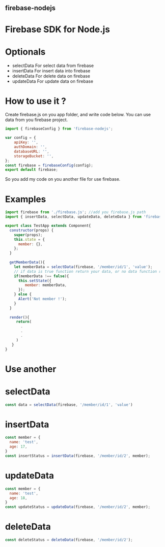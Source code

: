 ## firebase-nodejs

# Firebase SDK for Node.js

# Optionals

* selectData 
For select data from firebase
* insertData
For insert data into firebase
* deleteData
For delete data on firebase
* updateData
For update data on firebase

# How to use it ?

Create firebase.js on you app folder, and write code below.
You can use data from you firebase project.
```js
import { firebaseConfig } from 'firebase-nodejs';

var config = {
    apiKey: '',
    authDomain: '',
    databaseURL: '',
    storageBucket: '',
};
const firebase = firebaseConfig(config);
export default firebase;
```

So you add my code on you another file for use firebase.

# Examples
```js
import firebase from './firebase.js'; //add you firebase.js path
import { insertData, selectData, updateData, deleteData } from 'firebase-nodejs';

export class TestApp extends Component{
  constructor(props) {
    super(props);
    this.state = {
      member: {},
    };
  }
  
  getMemberData(){
    let memberData = selectData(firebase, '/member/id/1', 'value');
    // if data is true function return your data, or no data function return false
    if(memberData !== false){
      this.setState({
         member: memberData,
      });
    } else {
      Alert('Not member !');
    }
  }
  
  render(){
     return(
       .
       .
       .
     )
   }
}

```

# Use another

# selectData

```js
const data = selectData(firebase, '/member/id/1', 'value')

```

# insertData

```js
const member = {
  name: 'test',
  age: 17,
}
const insertStatus = insertData(firebase, '/member/id/2', member);

```


# updateData

```js
const member = {
  name: 'test',
  age: 18,
}
const updateStatus = updateData(firebase, '/member/id/2', member);

```

# deleteData

```js
const deleteStatus = deleteData(firebase, '/member/id/2');

```
